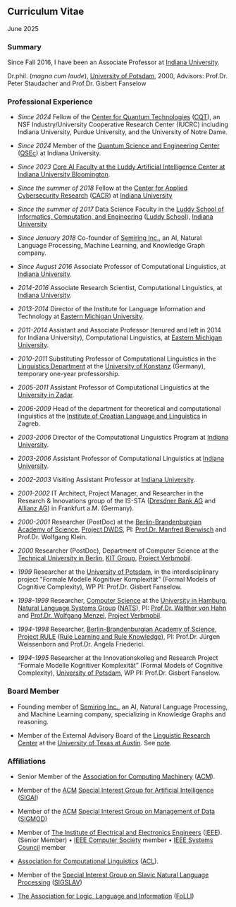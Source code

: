 ## Curriculum Vitae

June 2025


### Summary

Since Fall 2016, I have been an Associate Professor at [Indiana University].

Dr.phil. (*magna cum laude*), [University of Potsdam](http://www.uni-potsdam.de/), 2000, Advisors: Prof.Dr. Peter Staudacher and Prof.Dr. Gisbert Fanselow


### Professional Experience

- *Since 2024* Fellow of the [Center for Quantum Technologies](https://www.purdue.edu/cqt/) ([CQT](https://www.purdue.edu/cqt/)), an NSF Industry/University Cooperative Research Center (IUCRC) including Indiana University, Purdue University, and the University of Notre Dame.

- *Since 2024* Member of the [Quantum Science and Engineering Center](https://qsec.indiana.edu/) ([QSEc](https://qsec.indiana.edu/)) at Indiana University.

- *Since 2023* [Core AI Faculty at the Luddy Artificial Intelligence Center at Indiana University Bloomington](https://ai.luddy.indiana.edu/people/core-ai-faculty.html).

- *Since the summer of 2018* Fellow at the [Center for Applied Cybersecurity Research](https://cacr.iu.edu/) ([CACR](https://cacr.iu.edu/)) at [Indiana University]

- *Since the summer of 2017* Data Science Faculty in the [Luddy School of Informatics, Computation, and Engineering](https://sice.indiana.edu/) ([Luddy School](https://luddy.indiana.edu/)), [Indiana University]

- *Since January 2018* Co-founder of [Semiring Inc.], an AI, Natural Language Processing, Machine Learning, and Knowledge Graph company.

- *Since August 2016* Associate Professor of Computational Linguistics, at [Indiana University].

- *2014-2016* Associate Research Scientist, Computational Linguistics, at [Indiana University].

- *2013-2014* Director of the Institute for Language Information and Technology at [Eastern Michigan University](http://www.emich.edu/).

- *2011-2014* Assistant and Associate Professor (tenured and left in 2014 for Indiana University), Computational Linguistics, at [Eastern Michigan University](http://www.emich.edu/).

- *2010-2011* Substituting Professor of Computational Linguistics in the [Linguistics Department](http://ling.uni-konstanz.de/) at the [University of Konstanz](http://www.uni-konstanz.de/) (Germany), temporary one-year professorship.

- *2005-2011* Assistant Professor of Computational Linguistics at the [University in Zadar](http://www.unizd.hr/).

- *2006-2009* Head of the department for theoretical and computational linguistics at the [Institute of Croatian Language and Linguistics](http://www.ihjj.hr/) in Zagreb.

- *2003-2006* Director of the Computational Linguistics Program at [Indiana University].

- *2003-2006* Assistant Professor of Computational Linguistics at [Indiana University].

- *2002-2003* Visiting Assistant Professor at [Indiana University].

- *2001-2002* IT Architect, Project Manager, and Researcher in the Research &amp; Innovations group of the IS-STA ([Dresdner Bank AG](http://www.dresdner-bank.de/) and [Allianz AG](https://www.allianz.de/)) in Frankfurt a.M. (Germany).

- *2000-2001* Researcher (PostDoc) at the [Berlin-Brandenburgian Academy of Science](http://www.bbaw.de/), [Project DWDS](http://www.dwds.de/), PI: [Prof.Dr. Manfred Bierwisch](http://de.wikipedia.org/wiki/Manfred_Bierwisch) and Prof.Dr. Wolfgang Klein.

- *2000* Researcher (PostDoc), Department of Computer Science at the [Technical University in Berlin](http://www.tu-berlin.de/), [KIT Group](http://flp.cs.tu-berlin.de/kit/), [Project Verbmobil](http://verbmobil.dfki.de/).

- *1999* Researcher at the [University of Potsdam], in the interdisciplinary project "Formale Modelle Kognitiver Komplexit&auml;t" (Formal Models of Cognitive Complexity), WP PI: Prof.Dr. Gisbert Fanselow.

- *1998-1999* Researcher, [Computer Science](http://www.informatik.uni-hamburg.de/) at the [University in Hamburg](http://www.uni-hamburg.de/), [Natural Language Systems Group](http://nats-www.informatik.uni-hamburg.de/Main/WebHome) ([NATS](http://nats-www.informatik.uni-hamburg.de/Main/WebHome)), PI: [Prof.Dr. Walther von Hahn](http://www1.uni-hamburg.de/slm/ifg1/Personal/Hahn_von/GermHome.html) and [Prof.Dr. Wolfgang Menzel](http://nats-www.informatik.uni-hamburg.de/WolfgangMenzel), [Project Verbmobil](http://verbmobil.dfki.de/).

- *1994-1998* Researcher, [Berlin-Brandenburgian Academy of Science](http://www.bbaw.de/), [Project RULE](http://rule.bbaw.de/) ([Rule Learning and Rule Knowledge](http://rule.bbaw.de/)), PI: Prof.Dr. J&uuml;rgen Weissenborn and Prof.Dr. Angela Friederici.

- *1994-1995* Researcher at the Innovationskolleg and Research Project &ldquo;Formale Modelle Kognitiver Komplexit&auml;t&rdquo; (Formal Models of Cognitive Complexity), [University of Potsdam](http://www.uni-potsdam.de/), WP PI: Prof.Dr. Gisbert Fanselow.




### Board Member

- Founding member of [Semiring Inc.], an AI, Natural Language Processing, and Machine Learning company, specializing in Knowledge Graphs and reasoning.

- Member of the External Advisory Board of the [Linguistic Research Center](https://liberalarts.utexas.edu/lrc/) at the [University of Texas at Austin](http://www.utexas.edu/). See [note](https://liberalarts.utexas.edu/lrc/news/article.php?id=11585).



### Affiliations

- Senior Member of the [Association for Computing Machinery](http://www.acm.org/) ([ACM](http://www.acm.org/)).
- Member of the [ACM](http://www.acm.org/) [Special Interest Group for Artificial Intelligence](http://sigai.acm.org/) ([SIGAI](http://sigai.acm.org/))
- Member of the [ACM](http://www.acm.org/) [Special Interest Group on Management of Data](https://sigmod.org/) ([SIGMOD](https://sigmod.org/))

- Member of [The Institute of Electrical and Electronics Engineers](http://www.ieee.org/) ([IEEE](http://www.ieee.org/)). (Senior Member)
   &#8226; [IEEE Computer Society](https://www.computer.org/) member
   &#8226; [IEEE Systems Council](https://ieeesystemscouncil.org/) member

- [Association for Computational Linguistics](http://www.aclweb.org/) ([ACL](http://www.aclweb.org/)).
- Member of the [Special Interest Group on Slavic Natural Language Processing](http://sigslav.cs.helsinki.fi/membership.html) ([SIGSLAV](http://sigslav.cs.helsinki.fi/membership.html))

- [The Association for Logic, Language and Information](http://www.folli.info/) ([FoLLI](http://www.folli.info/))



[Indiana University]: http://www.iub.edu/ "Indiana University at Bloomington"
[Indiana University at Bloomington]: http://www.iub.edu/ "Indiana University at Bloomington"
[Semiring Inc.]: https://semiring.com/ "Semiring Inc."
[University of Potsdam]: http://www.uni-potsdam.de/ "University of Potsdam"
[Department of Linguistics]: http://www.indiana.edu/~lingdept/ "Indiana University, Linguistics Department"
